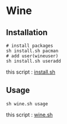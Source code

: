# Wine

## Installation

    # install packages
    sh install.sh pacman
    # add user(wineuser)
    sh install.sh useradd

this script : [install.sh](https://github.com/ghsable/dotfiles/blob/master/bin/wine/install.sh)

## Usage

    sh wine.sh usage

this script : [wine.sh](https://github.com/ghsable/dotfiles/blob/master/bin/wine/wine.sh)

